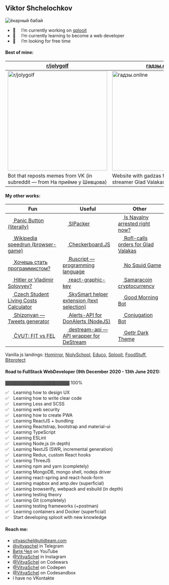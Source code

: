 ## Viktor Shchelochkov

![ёкарный бабай](https://user-images.githubusercontent.com/59040542/103486942-f4e9a080-4e1a-11eb-90fa-255baa9ee1d2.png)

- 🔭  I’m currently working on [splooit](mailto:contact@splooit.com)
- 🌱  I’m currently learning to become a web developer
- 🤔  I’m looking for free time

#### Best of mine:
[r/jolygolf](https://github.com/VityaSchel/RedditJolygolfBot)|[гадзы.online](https://гадзы.online)|[Stigfinnare](https://stigfinnare.utidteam.com)
---|---|---
[<img width="316" alt="r/jolygolf" src="https://user-images.githubusercontent.com/59040542/109418542-51fc6f80-79e2-11eb-8de7-bbafa387befe.png">](https://github.com/VityaSchel/RedditJolygolfBot)|[<img width="316" alt="гадзы.online" src="https://user-images.githubusercontent.com/59040542/109418543-52950600-79e2-11eb-865f-3a6d3d9a9da9.png">](https://гадзы.online)|[<img width="316" alt="Stigfinnare" src="https://user-images.githubusercontent.com/59040542/109418539-4f9a1580-79e2-11eb-90d2-3593ac44c53f.png">](https://stigfinnare.utidteam.com)
Bot that reposts memes from VK (in subreddit — from На приёме у Шевцова)|Website with gadzas from russian famous streamer Glad Valakas|MMO Battleroyale videogame with a collection of minigames

<!-- waiting for remafia to come out...
#### Some of my mobile games:

[Remafia]()|[Roller-Ride](https://play.google.com/store/apps/details?id=com.VityaSchel.RollerRide)|[GoStudy's Masha Simulator](https://play.google.com/store/apps/details?id=com.VityaSchel.GoStudyMashaSimulator)
---|---|---
[<img width="316" alt="Remafia" src="@REMAFIA@">]()|[<img width="316" alt="Roller-Ride" src="https://user-images.githubusercontent.com/59040542/134201913-c6af4682-d311-4560-92ed-4d356624a437.png">](https://play.google.com/store/apps/details?id=com.VityaSchel.RollerRide)|[<img width="316" alt="GoStudy's Masha Simulator" src="https://user-images.githubusercontent.com/59040542/134202848-baf1c299-4fea-444f-9176-fa4b64dc117b.png">](https://play.google.com/store/apps/details?id=com.VityaSchel.GoStudyMashaSimulator)
Remake of legendary Remafia Online written on top of React Native & Expo|My first mobile arcade game made in Unity with (ads, donate removed)|Mobile clicker game made in Unity in honor of Masha from GoStudy  

-->
#### My other works:
|Fun|Useful|Other|
|---|---|---|
|[<img src="https://user-images.githubusercontent.com/59040542/113713982-fae06d80-96f8-11eb-96fc-db85517df744.png" height="15px"/> Panic Button (literally)](https://vityaschel.github.io/panic-button/) | [<img src="https://user-images.githubusercontent.com/59040542/134213908-ce7bedd0-7979-4b2f-befc-b659c299330c.png" height="15px"/> SIPacker](https://github.com/VityaSchel/SIPacker) | [<img src="https://user-images.githubusercontent.com/59040542/113713981-fae06d80-96f8-11eb-9b94-2b8026aaf34a.png" height="15px"/> Is Navalny arrested right now?](http://navalnyarrested.utidteam.com/) |
|[<img src="https://user-images.githubusercontent.com/59040542/113714003-fddb5e00-96f8-11eb-8b1d-6d00c05d9cad.png" height="15px"/> Wikipedia speedrun (browser-game)](https://wikipedia.utidteam.com/) | [<img src="https://user-images.githubusercontent.com/59040542/136706958-54cca176-6eca-44c5-b8ed-261f1f3093dd.png" height="15px"/> Checkerboard.JS](https://github.com/VityaSchel/checkerboardjs) | [<img src="https://user-images.githubusercontent.com/59040542/113713988-fc119a80-96f8-11eb-8272-2a0d2faa7482.png" height="15px"/> Rofl-calls orders for Glad Valakas](https://github.com/VityaSchel/glad-valakas-website) |
|[<img src="https://user-images.githubusercontent.com/59040542/113713987-fc119a80-96f8-11eb-83d4-708355d4f449.png" height="15px"/> Хочешь стать программистом?](https://github.com/VityaSchel/YouWantToBecomeAProgrammer)|[<img src="https://user-images.githubusercontent.com/59040542/113713991-fcaa3100-96f8-11eb-85be-8f5e03c8cb15.png" height="15px"/> Ruscript — programming language](https://github.com/VityaSchel/ruscript)| [<img src="https://user-images.githubusercontent.com/59040542/137275609-3b18b5fe-b060-453b-a22a-4a80716b49b7.png" height="15px"/> No Squid Game](https://github.com/VityaSchel/no-squid-game) |
|[<img src="https://user-images.githubusercontent.com/59040542/113713995-fd42c780-96f8-11eb-8b3f-129c92411bc4.png" height="15px"/> Hitler or Vladimir Solovyev?](https://github.com/VityaSchel/vladimir-solovyev)|[<img src="https://user-images.githubusercontent.com/59040542/115142422-ba66e500-a052-11eb-91e2-7671f2d5389e.png" height="15px"/> react-graphic-key](https://github.com/VityaSchel/react-graphic-key)|[<img src="https://user-images.githubusercontent.com/59040542/113713979-fa47d700-96f8-11eb-93cf-fb7b5a3a84ed.png" height="15px"/> Samaracoin cryptocurrency](https://t.me/samaracoinbot)|
|[<img src="https://user-images.githubusercontent.com/59040542/121818547-e68c9400-cc98-11eb-8da9-a4fe69b9784e.png" height="15px"/> Czech Student Living Costs Calculator](https://utidteam.com/gostudy/)|[<img src="https://user-images.githubusercontent.com/59040542/113713992-fcaa3100-96f8-11eb-8e97-44f870ebbb2e.png" height="15px"/> SkySmart helper extension (text selection)](https://github.com/VityaSchel/skysmart-helper-extension)|[<img src="https://user-images.githubusercontent.com/59040542/134208883-ee628b8b-4f65-41ae-b0d9-9a85d2f3b2c6.png" height="15px"/> Good Morning Bot](https://github.com/VityaSchel/goodmorning-bot)|
|[<img src="https://user-images.githubusercontent.com/59040542/119943038-8e207b80-bfa3-11eb-8892-5af5a839581e.png" height="15px"/> Shizonyan — Tweets generator](https://shizonyan.utidteam.com/)|[<img src="https://user-images.githubusercontent.com/59040542/119943920-b52b7d00-bfa4-11eb-8bae-2293dd57318a.png" height="15px"/> Alerts-API for DonAlerts (NodeJS)](https://github.com/VityaSchel/alerts-api)|[<img src="https://user-images.githubusercontent.com/59040542/119949171-a9db5000-bfaa-11eb-890f-da4315e599b0.png" height="15px"/> Conjugation Bot](https://github.com/VityaSchel/RusWordConBot)|
|[<img src="https://user-images.githubusercontent.com/59040542/121818531-d70d4b00-cc98-11eb-8fab-81e0981448a9.png" height="15px"/> ČVUT: FIT vs FEL](https://utidteam.com/FITvsFEL/)|[<img src="https://user-images.githubusercontent.com/59040542/120078676-a8e91200-c0c1-11eb-84ce-ae67965c3399.png" height="15px"/> destream-api — API wrapper for DeStream](https://github.com/VityaSchel/destream-api)|[<img src="https://user-images.githubusercontent.com/59040542/134209580-1bf5e8fb-1c68-4422-bf67-06ad6795409d.png" height="15px"/> Gettr Dark Theme](https://github.com/vityaschel/gettr-dark-theme)|

Vanilla js landings: [Homirror](https://portfolio.utidteam.com/homirror), [NiolySchool](https://portfolio.utidteam.com/NiolySchool), [Educo](https://portfolio.utidteam.com/educo), [Splooit](https://portfolio.utidteam.com/splooitapp), [FoodStuff](https://portfolio.utidteam.com/foodstuff), [Bitprotect](https://portfolio.utidteam.com/bitprotect)

#### Road to FullStack WebDeveloper (9th December 2020 - 13th June 2021):

▓▓▓▓▓▓▓▓▓▓▓▓▓▓▓▓▓▓▓▓ 100%

✅ Learning how to design UX\
✅ Learning how to write clear code\
✅ Learning Less and SCSS\
✅ Learning web security\
✅ Learning how to create PWA\
✅ Learning ReactJS + bundling\
✅ Learning Reactstrap, bootstrap and material-ui\
✅ Learning TypeScript\
✅ Learning ESLint\
✅ Learning Node.js (in depth)\
✅ Learning NextJS (SWR, incremental generation)\
✅ Learning Redux, custom React hooks\
✅ Learning ThreeJS\
✅ Learning npm and yarn (completely)\
✅ Learning MongoDB, mongo shell, nodejs driver\
✅ Learning react-spring and react-hook-form\
✅ Learning mapbox and amp.dev (superficial)\
✅ Learning browserify, webpack and esbuild (in depth)\
✅ Learning testing theory\
✅ Learning Git (completely)\
✅ Learning testing frameworks (+postman)\
✅ Learning containers and Docker (superficial)\
✅ Start developing splooit with new knowledge

#### Reach me:
- [vityaschel@utidteam.com](mailto:vityaschel@utidteam.com)
- [@vityaschel](https://t.me/vityaschel) in Telegram
- [Витя Чел](https://www.youtube.com/channel/UC4cueEAH9Oq94E1ynBiVJhw) on YouTube
- [@VityaSchel](https://instagram.com/vityaschel) in Instagram
- [@VityaSchel](https://codewars.com/users/VityaSchel) on Codewars
- [@VityaSchel](https://codepen.io/VityaSchel) on Codepen
- [@VityaSchel](https://codesandbox.io/u/vityaschel) on Codesandbox
- I have no VKontakte
